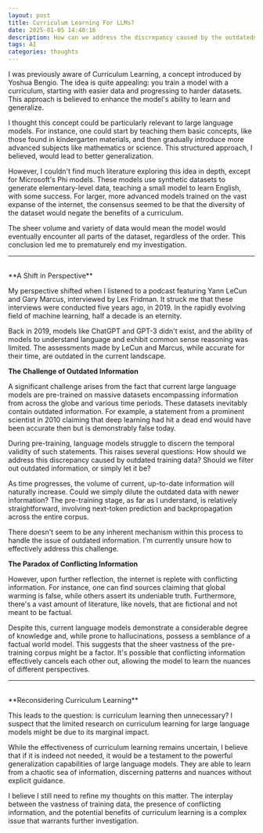 ```yaml
---
layout: post
title: Curriculum Learning For LLMs?
date: 2025-01-05 14:40:16
description: How can we address the discrepancy caused by the outdatedness of the training data for large language models?
tags: AI
categories: thoughts
---
```


I was previously aware of Curriculum Learning, a concept introduced by Yoshua Bengio. The idea is quite appealing: you train a model with a curriculum, starting with easier data and progressing to harder datasets. This approach is believed to enhance the model's ability to learn and generalize.

I thought this concept could be particularly relevant to large language models. For instance, one could start by teaching them basic concepts, like those found in kindergarten materials, and then gradually introduce more advanced subjects like mathematics or science. This structured approach, I believed, would lead to better generalization.

However, I couldn't find much literature exploring this idea in depth, except for Microsoft's Phi models. These models use synthetic datasets to generate elementary-level data, teaching a small model to learn English, with some success. For larger, more advanced models trained on the vast expanse of the internet, the consensus seemed to be that the diversity of the dataset would negate the benefits of a curriculum.

The sheer volume and variety of data would mean the model would eventually encounter all parts of the dataset, regardless of the order. This conclusion led me to prematurely end my investigation.

---
<br />
**A Shift in Perspective**

My perspective shifted when I listened to a podcast featuring Yann LeCun and Gary Marcus, interviewed by Lex Fridman. It struck me that these interviews were conducted five years ago, in 2019. In the rapidly evolving field of machine learning, half a decade is an eternity.

Back in 2019, models like ChatGPT and GPT-3 didn't exist, and the ability of models to understand language and exhibit common sense reasoning was limited. The assessments made by LeCun and Marcus, while accurate for their time, are outdated in the current landscape.

**The Challenge of Outdated Information**

A significant challenge arises from the fact that current large language models are pre-trained on massive datasets encompassing information from across the globe and various time periods. These datasets inevitably contain outdated information. For example, a statement from a prominent scientist in 2010 claiming that deep learning had hit a dead end would have been accurate then but is demonstrably false today.

During pre-training, language models struggle to discern the temporal validity of such statements. This raises several questions: How should we address this discrepancy caused by outdated training data? Should we filter out outdated information, or simply let it be?

As time progresses, the volume of current, up-to-date information will naturally increase. Could we simply dilute the outdated data with newer information? The pre-training stage, as far as I understand, is relatively straightforward, involving next-token prediction and backpropagation across the entire corpus.

There doesn't seem to be any inherent mechanism within this process to handle the issue of outdated information. I'm currently unsure how to effectively address this challenge.

**The Paradox of Conflicting Information**

However, upon further reflection, the internet is replete with conflicting information. For instance, one can find sources claiming that global warming is false, while others assert its undeniable truth. Furthermore, there's a vast amount of literature, like novels, that are fictional and not meant to be factual.

Despite this, current language models demonstrate a considerable degree of knowledge and, while prone to hallucinations, possess a semblance of a factual world model. This suggests that the sheer vastness of the pre-training corpus might be a factor. It's possible that conflicting information effectively cancels each other out, allowing the model to learn the nuances of different perspectives.

---
<br />
**Reconsidering Curriculum Learning**

This leads to the question: is curriculum learning then unnecessary? I suspect that the limited research on curriculum learning for large language models might be due to its marginal impact.

While the effectiveness of curriculum learning remains uncertain, I believe that if it is indeed not needed, it would be a testament to the powerful generalization capabilities of large language models. They are able to learn from a chaotic sea of information, discerning patterns and nuances without explicit guidance.

I believe I still need to refine my thoughts on this matter. The interplay between the vastness of training data, the presence of conflicting information, and the potential benefits of curriculum learning is a complex issue that warrants further investigation.